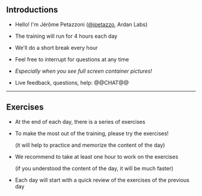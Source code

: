 ## Introductions

- Hello! I'm Jérôme Petazzoni ([@jpetazzo], Ardan Labs)

- The training will run for 4 hours each day

- We'll do a short break every hour

- Feel free to interrupt for questions at any time

- *Especially when you see full screen container pictures!*

- Live feedback, questions, help: @@CHAT@@

[@alexbuisine]: https://twitter.com/alexbuisine
[EphemeraSearch]: https://ephemerasearch.com/
[@jpetazzo]: https://twitter.com/jpetazzo
[@s0ulshake]: https://twitter.com/s0ulshake
[Quantgene]: https://www.quantgene.com/

---

## Exercises

- At the end of each day, there is a series of exercises

- To make the most out of the training, please try the exercises!

  (it will help to practice and memorize the content of the day)

- We recommend to take at least one hour to work on the exercises

  (if you understood the content of the day, it will be much faster)

- Each day will start with a quick review of the exercises of the previous day
